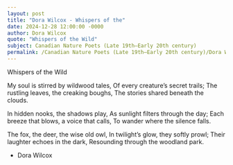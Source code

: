 ```yaml
---
layout: post
title: "Dora Wilcox - Whispers of the"
date: 2024-12-28 12:00:00 -0000
author: Dora Wilcox
quote: "Whispers of the Wild"
subject: Canadian Nature Poets (Late 19th–Early 20th century)
permalink: /Canadian Nature Poets (Late 19th–Early 20th century)/Dora Wilcox/Dora Wilcox - Whispers of the
---
```


Whispers of the Wild
  
  My soul is stirred by wildwood tales,
  Of every creature’s secret trails;
  The rustling leaves, the creaking boughs,
  The stories shared beneath the clouds.
  
  In hidden nooks, the shadows play,
  As sunlight filters through the day;
  Each breeze that blows, a voice that calls,
  To wander where the silence falls.
  
  The fox, the deer, the wise old owl,
  In twilight’s glow, they softly prowl;
  Their laughter echoes in the dark,
  Resounding through the woodland park.


- Dora Wilcox
